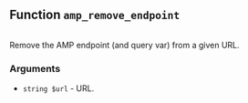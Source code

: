 ## Function `amp_remove_endpoint`

```php

```

Remove the AMP endpoint (and query var) from a given URL.

### Arguments

* `string $url` - URL.

